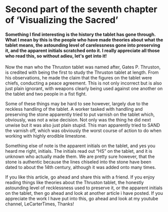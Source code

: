 # Second part of the seventh chapter of ‘Visualizing the Sacred’

#### Something I find interesting is the history the tablet has gone through. What I mean by this is the people who have made theories about what the tablet means, the astounding level of carelessness gone into preserving it, and the apparent initials scratched onto it. I really appreciate all those who read this, so without adieu, let's get into it!

Now the man who the Thruston tablet was named after, Gates P. Thruston, is credited with being the first to study the Thruston tablet at length. From his observations, he made the claim that the figures on the tablet were chiefs, conducting a peace agreement. This is not only incorrect but is also  just plain ignorant, with weapons clearly being used against one another on the tablet and two people in a fist fight.

Some of these things may be hard to see however, largely due to the reckless handling of the tablet. A worker tasked with handling and preserving the stone apparently tried to put varnish on the tablet which, obviously, was not a wise decision. Not only was the thing he did next unwise but it was also just plain stupid. This man apparently tried to SAND the varnish off, which was obviously the worst course of action to do when working with highly erodible limestone.

Something else of note is the apparent initials on the tablet, and yes you heard me right, initials. The initials read out “HS” on the tablet, and it is unknown who actually made them. We are pretty sure however, that the stone is authentic because the lines chiseled into the stone have been dated to about the 14th century, although it was added onto many times.

If you like this article, go ahead and share this with a friend. If you enjoy reading things like theories about the Thruston tablet, the honestly astounding level of recklessness used to preserve it, or the apparent initials on the tablet, then go ahead and look at another article i have posted. If you appreciate the work I have put into this, go ahead and look at my youtube channel, LeCarterTimes, Thanks!

